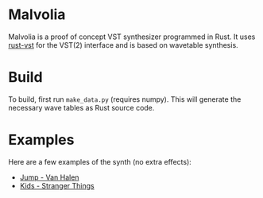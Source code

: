 # Malvolia

Malvolia is a proof of concept VST synthesizer programmed
in Rust. It uses [rust-vst](https://github.com/rust-dsp/rust-vst)
for the VST(2) interface and is based on wavetable synthesis.

# Build

To build, first run `make_data.py` (requires numpy).  This
will generate the necessary wave tables as Rust source
code.

# Examples

Here are a few examples of the synth (no extra effects):

- [Jump - Van Halen](https://s3.amazonaws.com/keithingpub/Malvolia/jump.ogg)
- [Kids - Stranger Things](https://s3.amazonaws.com/keithingpub/Malvolia/kids.ogg)
